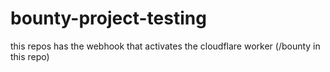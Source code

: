 # bounty-project-testing
this repos has the webhook that activates the cloudflare worker (/bounty in this repo)
